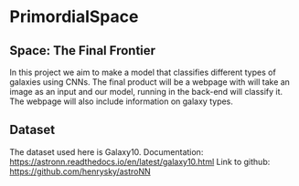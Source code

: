 # PrimordialSpace
## Space: The Final Frontier
In this project we aim to make a model that classifies different types of galaxies using CNNs. The final product will be a webpage with will take an image as an input and our model, running in the back-end will classify it. The webpage will also include information on galaxy types.
## Dataset
The dataset used here is Galaxy10.
Documentation: https://astronn.readthedocs.io/en/latest/galaxy10.html
Link to github: https://github.com/henrysky/astroNN
